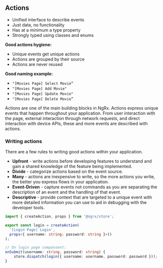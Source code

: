 ## Actions

- Unified interface to describe events
- Just data, no functionality
- Has at a minimum a type property
- Strongly typed using classes and enums

**Good actions hygiene:**

- Unique events get unique actions
- Actions are grouped by their source
- Actions are never reused

**Good naming example:**

- `"[Movies Page] Select Movie”`
- `"[Movies Page] Add Movie"`
- `"[Movies Page] Update Movie"`
- `"[Movies Page] Delete Movie”`

Actions are one of the main building blocks in NgRx. Actions express unique events that happen
throughout your application. From user interaction with the page, external interaction through
network requests, and direct interaction with device APIs, these and more events are described
with actions.

### Writing actions

There are a few rules to writing good actions within your application.

- **Upfront** - write actions before developing features to understand and gain a shared
  knowledge of the feature being implemented.
- **Divide** - categorize actions based on the event source.
- **Many** - actions are inexpensive to write, so the more actions you write, the better you express
  flows in your application.
- **Event-Driven** - capture events not commands as you are separating the description of an event
  and the handling of that event.
- **Descriptive** - provide context that are targeted to a unique event with more detailed
  information you can use to aid in debugging with the developer tools.

```typescript
import { createAction, props } from '@ngrx/store';

export const login = createAction(
  '[Login Page] Login',
  props<{ username: string; password: string }>()
);

// On login page componsent:
onSubmit(username: string, password: string) {
    store.dispatch(login({ username: username, password: password }));
}
```
